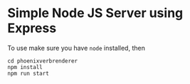 # Simple Node JS Server using Express #

To use make sure you have `node` installed, then

```
cd phoenixverbrenderer 
npm install
npm run start
```
